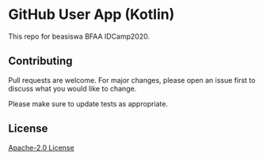# GitHub User App (Kotlin)

This repo for beasiswa BFAA IDCamp2020.

## Contributing
Pull requests are welcome. For major changes, please open an issue first to discuss what you would like to change.

Please make sure to update tests as appropriate.

## License
[Apache-2.0 License](https://www.apache.org/licenses/LICENSE-2.0)
